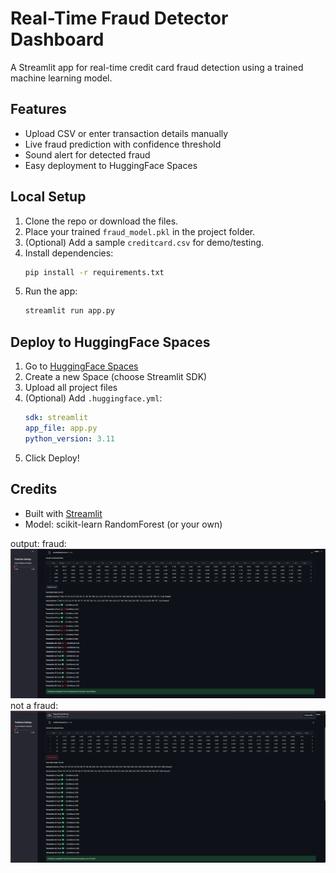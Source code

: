 # Real-Time Fraud Detector Dashboard

A Streamlit app for real-time credit card fraud detection using a trained machine learning model.

## Features
- Upload CSV or enter transaction details manually
- Live fraud prediction with confidence threshold
- Sound alert for detected fraud
- Easy deployment to HuggingFace Spaces

## Local Setup
1. Clone the repo or download the files.
2. Place your trained `fraud_model.pkl` in the project folder.
3. (Optional) Add a sample `creditcard.csv` for demo/testing.
4. Install dependencies:
   ```bash
   pip install -r requirements.txt
   ```
5. Run the app:
   ```bash
   streamlit run app.py
   ```

## Deploy to HuggingFace Spaces
1. Go to [HuggingFace Spaces](https://huggingface.co/spaces)
2. Create a new Space (choose Streamlit SDK)
3. Upload all project files
4. (Optional) Add `.huggingface.yml`:
   ```yaml
   sdk: streamlit
   app_file: app.py
   python_version: 3.11
   ```
5. Click Deploy!

## Credits
- Built with [Streamlit](https://streamlit.io/)
- Model: scikit-learn RandomForest (or your own)

output:
fraud:
![image alt](https://github.com/sredhavainban/createcard-frauddetection/blob/e64e5febf75a878c260c1bb3f1dcbe3b42a1c129/fraud.png)
not a fraud:
![image alt](https://github.com/sredhavainban/createcard-frauddetection/blob/e64e5febf75a878c260c1bb3f1dcbe3b42a1c129/not%20fraud.png)
